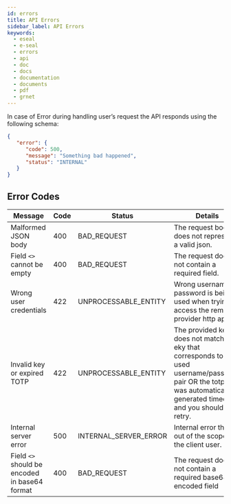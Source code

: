 ```yaml
---
id: errors
title: API Errors
sidebar_label: API Errors
keywords:
  - eseal
  - e-seal
  - errors
  - api
  - doc
  - docs
  - documentation
  - documents
  - pdf
  - grnet
---
```



In case of Error during handling user’s request the API responds using the following schema:

```json
{
   "error": {
      "code": 500,
      "message": "Something bad happened",
      "status": "INTERNAL"
   }
}
```
## Error Codes

Message | Code | Status | Details
------|------|----------|------------------
Malformed JSON body | 400 | BAD_REQUEST | The request body does not represent a valid json.
Field `<>` cannot be empty | 400 | BAD_REQUEST | The request does not contain a required field.
Wrong user credentials | 422 | UNPROCESSABLE_ENTITY | Wrong username or password is being used when trying to access the remote provider http api.
Invalid key or expired TOTP | 422 | UNPROCESSABLE_ENTITY | The provided key does not match the eky that corresponds to the used username/password pair OR the totp that was automatically generated timed out and you should retry.
Internal server error | 500 | INTERNAL_SERVER_ERROR | Internal error that is out of the scope of the client user.
Field `<>` should be encoded in base64 format | 400 | BAD_REQUEST | The request does not contain a required base64 encoded field
